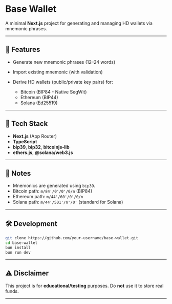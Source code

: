 # Base Wallet

A minimal **Next.js** project for generating and managing HD wallets via mnemonic phrases.

---

## 🚀 Features

- Generate new mnemonic phrases (12–24 words)
- Import existing mnemonic (with validation)
- Derive HD wallets (public/private key pairs) for:

  - Bitcoin (BIP84 - Native SegWit)
  - Ethereum (BIP44)
  - Solana (Ed25519)

---

## 🧠 Tech Stack

- **Next.js** (App Router)
- **TypeScript**
- **bip39**, **bip32**, **bitcoinjs-lib**
- **ethers.js**, **@solana/web3.js**

---

## 📌 Notes

- Mnemonics are generated using `bip39`.
- Bitcoin path: `m/84'/0'/0'/0/n` (BIP84)
- Ethereum path: `m/44'/60'/0'/0/n`
- Solana path: `m/44'/501'/n'/0'` (standard for Solana)

---

## 🛠️ Development

```bash
git clone https://github.com/your-username/base-wallet.git
cd base-wallet
bun install
bun run dev
```

---

## ⚠️ Disclaimer

This project is for **educational/testing** purposes. Do **not** use it to store real funds.

---
